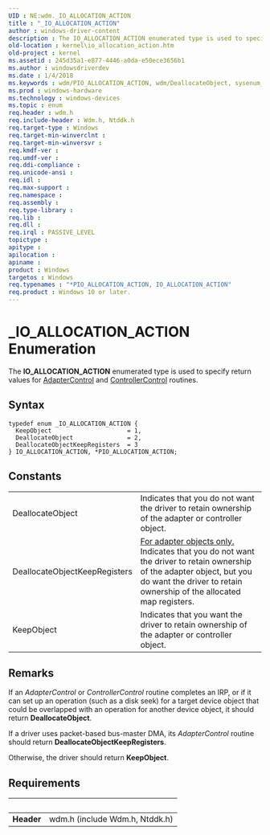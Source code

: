 ```yaml
---
UID : NE:wdm._IO_ALLOCATION_ACTION
title : "_IO_ALLOCATION_ACTION"
author : windows-driver-content
description : The IO_ALLOCATION_ACTION enumerated type is used to specify return values for AdapterControl and ControllerControl routines.
old-location : kernel\io_allocation_action.htm
old-project : kernel
ms.assetid : 245d35a1-e877-4446-a0da-e50ece3656b1
ms.author : windowsdriverdev
ms.date : 1/4/2018
ms.keywords : wdm/PIO_ALLOCATION_ACTION, wdm/DeallocateObject, sysenum_26c04e01-0e17-4f1b-93c9-b9ad8d9ca4d5.xml, wdm/IO_ALLOCATION_ACTION, wdm/KeepObject, PIO_ALLOCATION_ACTION, wdm/DeallocateObjectKeepRegisters, DeallocateObject, DeallocateObjectKeepRegisters, PIO_ALLOCATION_ACTION enumeration pointer [Kernel-Mode Driver Architecture], _IO_ALLOCATION_ACTION, kernel.io_allocation_action, KeepObject, IO_ALLOCATION_ACTION enumeration [Kernel-Mode Driver Architecture], *PIO_ALLOCATION_ACTION, IO_ALLOCATION_ACTION
ms.prod : windows-hardware
ms.technology : windows-devices
ms.topic : enum
req.header : wdm.h
req.include-header : Wdm.h, Ntddk.h
req.target-type : Windows
req.target-min-winverclnt : 
req.target-min-winversvr : 
req.kmdf-ver : 
req.umdf-ver : 
req.ddi-compliance : 
req.unicode-ansi : 
req.idl : 
req.max-support : 
req.namespace : 
req.assembly : 
req.type-library : 
req.lib : 
req.dll : 
req.irql : PASSIVE_LEVEL
topictype : 
apitype : 
apilocation : 
apiname : 
product : Windows
targetos : Windows
req.typenames : "*PIO_ALLOCATION_ACTION, IO_ALLOCATION_ACTION"
req.product : Windows 10 or later.
---
```


# _IO_ALLOCATION_ACTION Enumeration
The <b>IO_ALLOCATION_ACTION</b> enumerated type is used to specify return values for <a href="..\wdm\nc-wdm-driver_control.md">AdapterControl</a> and <a href="https://msdn.microsoft.com/library/windows/hardware/ff542049">ControllerControl</a> routines.

## Syntax
````
typedef enum _IO_ALLOCATION_ACTION { 
  KeepObject                     = 1,
  DeallocateObject               = 2,
  DeallocateObjectKeepRegisters  = 3
} IO_ALLOCATION_ACTION, *PIO_ALLOCATION_ACTION;
````

## Constants

<table>

<tr>
<td>DeallocateObject</td>
<td>Indicates that you do not want the driver to retain ownership of the adapter or controller object.</td>
</tr>

<tr>
<td>DeallocateObjectKeepRegisters</td>
<td><u>For adapter objects only.</u> Indicates that you do not want the driver to retain ownership of the adapter object, but you do want the driver to retain ownership of the allocated map registers.</td>
</tr>

<tr>
<td>KeepObject</td>
<td>Indicates that you want the driver to retain ownership of the adapter or controller object.</td>
</tr>
</table>

## Remarks

If an <i>AdapterControl</i> or <i>ControllerControl</i> routine completes an IRP, or if it can set up an operation (such as a disk seek) for a target device object that could be overlapped with an operation for another device object, it should return <b>DeallocateObject</b>.

If a driver uses packet-based bus-master DMA, its <i>AdapterControl</i> routine should return <b>DeallocateObjectKeepRegisters</b>.

Otherwise, the driver should return <b>KeepObject</b>.

## Requirements
| &nbsp; | &nbsp; |
| ---- |:---- |
| **Header** | wdm.h (include Wdm.h, Ntddk.h) |